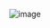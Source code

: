 ![image](https://lh3.googleusercontent.com/-ilWlbNerg7qkdDf9xfnMBK7kOQV-tDE4-Nkn7cOctbObANa-LGE6HApszFS3ckxgzO202EXAXZ-X39hzHSPq3oy7O8mz-ROVoPN=w600)
